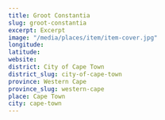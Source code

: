 ```yaml
---
title: Groot Constantia
slug: groot-constantia
excerpt: Excerpt
image: "/media/places/item/item-cover.jpg"
longitude: 
latitude: 
website: 
district: City of Cape Town
district_slug: city-of-cape-town
province: Western Cape
province_slug: western-cape
place: Cape Town
city: cape-town
---
```

